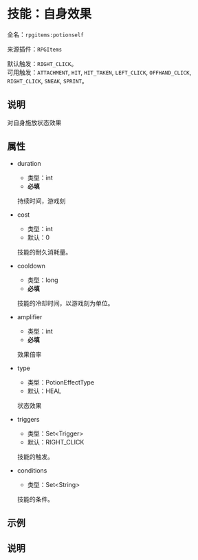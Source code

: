 # 技能：自身效果

<!-- 本文件是通过游戏内 `/rpgitem gen-wiki` 命令生成的。 -->
<!-- 请只在对应的 "beginCustomXXXX" 与 "endCustomXXXX" 间编辑。  -->
<!-- 如果您想修改技能或其属性的描述， -->
<!-- 请修改 "resources/lang/zh_CN.yml" 中对应的项。 -->

全名：`rpgitems:potionself`

来源插件：`RPGItems`

默认触发：`RIGHT_CLICK`。  
可用触发：`ATTACHMENT`, `HIT`, `HIT_TAKEN`, `LEFT_CLICK`, `OFFHAND_CLICK`, `RIGHT_CLICK`, `SNEAK`, `SPRINT`。

<!-- beginCustomHeader -->
<!-- endCustomHeader -->

## 说明

对自身施放状态效果
<!-- beginCustomDescription -->
<!-- endCustomDescription -->

## 属性

* duration

  * 类型：int
  * **必填**

  持续时间，游戏刻

* cost

  * 类型：int
  * 默认：0

  技能的耐久消耗量。

* cooldown

  * 类型：long
  * **必填**

  技能的冷却时间，以游戏刻为单位。

* amplifier

  * 类型：int
  * **必填**

  效果倍率

* type

  * 类型：PotionEffectType
  * 默认：HEAL

  状态效果

* triggers

  * 类型：Set&lt;Trigger&gt;
  * 默认：RIGHT_CLICK

  技能的触发。

* conditions

  * 类型：Set&lt;String&gt;

  技能的条件。

<!-- beginCustomProperties -->
<!-- endCustomProperties -->

## 示例

<!-- beginCustomExample -->
<!-- endCustomExample -->

## 说明

<!-- beginCustomNote -->
<!-- endCustomNote -->